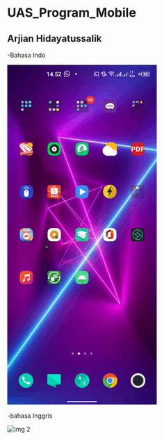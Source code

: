 # UAS_Program_Mobile

## Arjian Hidayatussalik 

-Bahasa Indo

![img 1](bhsindo.gif)



-bahasa Inggris


![img 2](bhs_inggris.gif)
